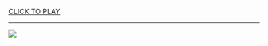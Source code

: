 
<a href="https://premium76.site?title=crossy_road_unblocked_games&ref=13M">CLICK TO PLAY</a></h3>
<hr>

<a href="https://premium76.site?title=crossy_road_unblocked_games&ref=13M"><img src="https://clearcache.store/games.png"></a>


